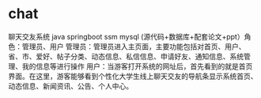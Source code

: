 # chat
聊天交友系统 java springboot ssm mysql (源代码+数据库+配套论文+ppt）角色：管理员、用户  管理员：管理员进入主页面，主要功能包括对首页、用户、省、市、爱好、帖子分类、动态信息、私信信息、申请好友、通知信息、系统管理、我的信息等进行操作  用户：当游客打开系统的网址后，首先看到的就是首页界面。在这里，游客能够看到个性化大学生线上聊天交友的导航条显示系统首页、动态信息、新闻资讯、公告、个人中心。
